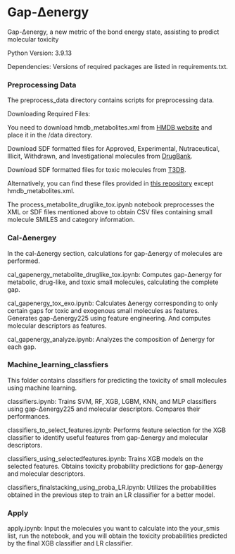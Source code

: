 # Gap-Δenergy
Gap-Δenergy, a new metric of the bond energy state, assisting to predict molecular toxicity


Python Version: 3.9.13


Dependencies: Versions of required packages are listed in requirements.txt.


### Preprocessing Data
The preprocess_data directory contains scripts for preprocessing data.


Downloading Required Files:


You need to download hmdb_metabolites.xml from [HMDB website](https://hmdb.ca/downloads) and place it in the /data directory.


Download SDF formatted files for Approved, Experimental, Nutraceutical, Illicit, Withdrawn, and Investigational molecules from [DrugBank](https://go.drugbank.com/releases/latest#biotech-sequences).


Download SDF formatted files for toxic molecules from [T3DB](http://www.t3db.ca/downloads).


Alternatively, you can find these files provided in [this repository](https://github.com/zsp999/Gap-delta-energy/tree/main/data) except hmdb_metabolites.xml.


The process_metabolite_druglike_tox.ipynb notebook preprocesses the XML or SDF files mentioned above to obtain CSV files containing small molecule SMILES and category information.


### Cal-Δenergey

In the cal-Δenergy section, calculations for gap-Δenergy of molecules are performed.

cal_gapenergy_metabolite_druglike_tox.ipynb: Computes gap-Δenergy for metabolic, drug-like, and toxic small molecules, calculating the complete gap.


cal_gapenergy_tox_exo.ipynb: Calculates Δenergy corresponding to only certain gaps for toxic and exogenous small molecules as features. Generates gap-Δenergy225 using feature engineering. And computes molecular descriptors as features. 


cal_gapenergy_analyze.ipynb: Analyzes the composition of Δenergy for each gap.


### Machine_learning_classfiers

This folder contains classifiers for predicting the toxicity of small molecules using machine learning.

classifiers.ipynb: Trains SVM, RF, XGB, LGBM, KNN, and MLP classifiers using gap-Δenergy225 and molecular descriptors.
Compares their performances.


classifiers_to_select_features.ipynb: Performs feature selection for the XGB classifier to identify useful features from gap-Δenergy and molecular descriptors.


classifiers_using_selectedfeatures.ipynb: Trains XGB models on the selected features. Obtains toxicity probability predictions for gap-Δenergy and molecular descriptors.


classifiers_finalstacking_using_proba_LR.ipynb: Utilizes the probabilities obtained in the previous step to train an LR classifier for a better model.


### Apply

apply.ipynb: Input the molecules you want to calculate into the your_smis list, run the notebook, and you will obtain the toxicity probabilities predicted by the final XGB classifier and LR classifier.
